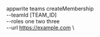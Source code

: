 appwrite teams createMembership \
        --teamId [TEAM_ID] \
        --roles one two three \
        --url https://example.com \




